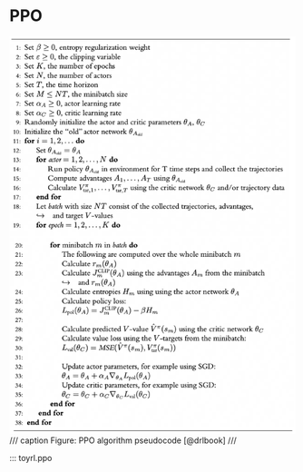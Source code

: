 # PPO

![ppo](../images/ppo.png)
/// caption
Figure: PPO algorithm pseudocode [@drlbook]
///

::: toyrl.ppo
